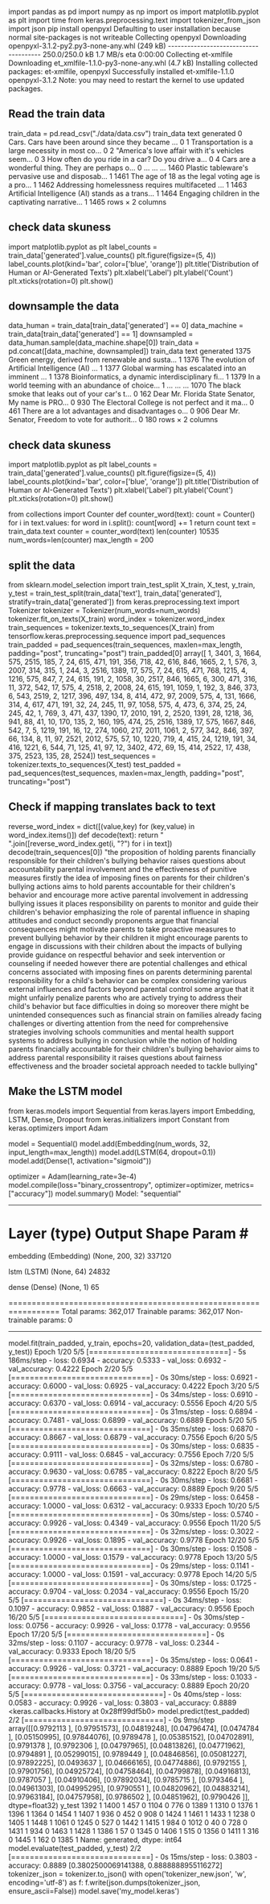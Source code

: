 import pandas as pd
import numpy as np
import os
import matplotlib.pyplot as plt
import time
from keras.preprocessing.text import tokenizer_from_json
import json
pip install openpyxl
Defaulting to user installation because normal site-packages is not writeable
Collecting openpyxl
  Downloading openpyxl-3.1.2-py2.py3-none-any.whl (249 kB)
     -------------------------------------- 250.0/250.0 kB 1.7 MB/s eta 0:00:00
Collecting et-xmlfile
  Downloading et_xmlfile-1.1.0-py3-none-any.whl (4.7 kB)
Installing collected packages: et-xmlfile, openpyxl
Successfully installed et-xmlfile-1.1.0 openpyxl-3.1.2
Note: you may need to restart the kernel to use updated packages.
## Read the train data
train_data = pd.read_csv("./data/data.csv")
train_data
text	generated
0	Cars. Cars have been around since they became ...	0
1	Transportation is a large necessity in most co...	0
2	"America's love affair with it's vehicles seem...	0
3	How often do you ride in a car? Do you drive a...	0
4	Cars are a wonderful thing. They are perhaps o...	0
...	...	...
1460	Plastic tableware's pervasive use and disposab...	1
1461	The age of 18 as the legal voting age is a pro...	1
1462	Addressing homelessness requires multifaceted ...	1
1463	Artificial Intelligence (AI) stands as a trans...	1
1464	Engaging children in the captivating narrative...	1
1465 rows × 2 columns

## check data skuness
import matplotlib.pyplot as plt
label_counts = train_data['generated'].value_counts()
plt.figure(figsize=(5, 4))
label_counts.plot(kind='bar', color=['blue', 'orange'])
plt.title('Distribution of Human or AI-Generated Texts')
plt.xlabel('Label')
plt.ylabel('Count')
plt.xticks(rotation=0)
plt.show()

## downsample the data
data_human = train_data[train_data['generated'] == 0]
data_machine = train_data[train_data['generated'] == 1]
downsampled = data_human.sample(data_machine.shape[0])
train_data = pd.concat([data_machine, downsampled])
train_data
text	generated
1375	Green energy, derived from renewable and susta...	1
1376	The evolution of Artificial Intelligence (AI) ...	1
1377	Global warming has escalated into an imminent ...	1
1378	Bioinformatics, a dynamic interdisciplinary fi...	1
1379	In a world teeming with an abundance of choice...	1
...	...	...
1070	The black smoke that leaks out of your car's t...	0
162	Dear Mr. Florida State Senator, My name is PRO...	0
930	The Electoral College is not perfect and it ma...	0
461	There are a lot advantages and disadvantages o...	0
906	Dear Mr. Senator, Freedom to vote for authorit...	0
180 rows × 2 columns

## check data skuness
import matplotlib.pyplot as plt
label_counts = train_data['generated'].value_counts()
plt.figure(figsize=(5, 4))
label_counts.plot(kind='bar', color=['blue', 'orange'])
plt.title('Distribution of Human or AI-Generated Texts')
plt.xlabel('Label')
plt.ylabel('Count')
plt.xticks(rotation=0)
plt.show()

from collections import Counter
def counter_word(text):
    count = Counter()
    for i in text.values:
        for word in i.split():
            count[word] += 1
    return count
text = train_data.text
counter = counter_word(text)
len(counter)
10535
num_words=len(counter)
max_length = 200
## split the data
from sklearn.model_selection import train_test_split
X_train, X_test, y_train, y_test = train_test_split(train_data['text'], train_data['generated'], stratify=train_data['generated'])
from keras.preprocessing.text import Tokenizer
tokenizer = Tokenizer(num_words=num_words)
tokenizer.fit_on_texts(X_train)
word_index = tokenizer.word_index
train_sequences = tokenizer.texts_to_sequences(X_train)
from tensorflow.keras.preprocessing.sequence import pad_sequences
train_padded = pad_sequences(train_sequences, maxlen=max_length, padding="post", truncating="post")
train_padded[0]
array([   1, 3401,    3, 1664,  575, 2515,  185,    7,   24,  615,  471,
        191,  356,  718,   42,  616,  846, 1665,    2,    1,  576,    3,
       2007,  314,  315,    1,  244,    3, 2516, 1389,   17,  575,    7,
         24,  615,  471,  768, 1215,    4, 1216,  575,  847,    7,   24,
        615,  191,    2, 1058,   30, 2517,  846, 1665,    6,  300,  471,
        316,   11,  372,  542,   17,  575,    4, 2518,    2, 2008,   24,
        615,  191, 1059,    1,  192,    3,  846,  373,    6,  543, 2519,
          2, 1217,  396,  497,  134,    8,  414,  472,   97, 2009,  575,
          4,  131, 1666,  314,    4,  617,  471,  191,   32,   24,  245,
         11,   97, 1058,  575,    4,  473,    6,  374,   25,   24,  245,
         42,    1,  769,    3,  471,  437, 1390,   17, 2010,  191,    2,
       2520, 1391,   28, 1218,   36,  941,   88,   41,   10,  170,  135,
          2,  160,  195,  474,   25, 2516, 1389,   17,  575, 1667,  846,
        542,    7,    5, 1219,  191,   16,   12,  274, 1060,  217, 2011,
       1061,    2,  577,  342,  846,  397,   66,  134,    8,   11,   97,
       2521, 2012,  575,   57,   10, 1220,  719,    4,  415,   24, 1219,
        191,   34,  416, 1221,    6,  544,   71,  125,   41,   97,   12,
       3402,  472,   69,   15,  414, 2522,   17,  438,  375, 2523,  135,
         28, 2524])
test_sequences = tokenizer.texts_to_sequences(X_test)
test_padded = pad_sequences(test_sequences, maxlen=max_length, padding="post", truncating="post")
## Check if mapping translates back to text
reverse_word_index = dict([(value,key) for (key,value) in word_index.items()])
def decode(text):
    return " ".join([reverse_word_index.get(i, "?") for i in text])
decode(train_sequences[0])
"the proposition of holding parents financially responsible for their children's bullying behavior raises questions about accountability parental involvement and the effectiveness of punitive measures firstly the idea of imposing fines on parents for their children's bullying actions aims to hold parents accountable for their children's behavior and encourage more active parental involvement in addressing bullying issues it places responsibility on parents to monitor and guide their children's behavior emphasizing the role of parental influence in shaping attitudes and conduct secondly proponents argue that financial consequences might motivate parents to take proactive measures to prevent bullying behavior by their children it might encourage parents to engage in discussions with their children about the impacts of bullying provide guidance on respectful behavior and seek intervention or counseling if needed however there are potential challenges and ethical concerns associated with imposing fines on parents determining parental responsibility for a child's behavior can be complex considering various external influences and factors beyond parental control some argue that it might unfairly penalize parents who are actively trying to address their child's behavior but face difficulties in doing so moreover there might be unintended consequences such as financial strain on families already facing challenges or diverting attention from the need for comprehensive strategies involving schools communities and mental health support systems to address bullying in conclusion while the notion of holding parents financially accountable for their children's bullying behavior aims to address parental responsibility it raises questions about fairness effectiveness and the broader societal approach needed to tackle bullying"
## Make the LSTM model
from keras.models import Sequential
from keras.layers import Embedding, LSTM, Dense, Dropout
from keras.initializers import Constant
from keras.optimizers import Adam

model = Sequential()
model.add(Embedding(num_words, 32, input_length=max_length))
model.add(LSTM(64, dropout=0.1))
model.add(Dense(1, activation="sigmoid"))

optimizer = Adam(learning_rate=3e-4)
model.compile(loss="binary_crossentropy", optimizer=optimizer, metrics=["accuracy"])
model.summary()
Model: "sequential"
_________________________________________________________________
 Layer (type)                Output Shape              Param #   
=================================================================
 embedding (Embedding)       (None, 200, 32)           337120    
                                                                 
 lstm (LSTM)                 (None, 64)                24832     
                                                                 
 dense (Dense)               (None, 1)                 65        
                                                                 
=================================================================
Total params: 362,017
Trainable params: 362,017
Non-trainable params: 0
_________________________________________________________________
model.fit(train_padded, y_train, epochs=20, validation_data=(test_padded, y_test))
Epoch 1/20
5/5 [==============================] - 5s 186ms/step - loss: 0.6934 - accuracy: 0.5333 - val_loss: 0.6932 - val_accuracy: 0.4222
Epoch 2/20
5/5 [==============================] - 0s 30ms/step - loss: 0.6921 - accuracy: 0.6000 - val_loss: 0.6925 - val_accuracy: 0.4222
Epoch 3/20
5/5 [==============================] - 0s 34ms/step - loss: 0.6910 - accuracy: 0.6370 - val_loss: 0.6914 - val_accuracy: 0.5556
Epoch 4/20
5/5 [==============================] - 0s 31ms/step - loss: 0.6894 - accuracy: 0.7481 - val_loss: 0.6899 - val_accuracy: 0.6889
Epoch 5/20
5/5 [==============================] - 0s 35ms/step - loss: 0.6870 - accuracy: 0.8667 - val_loss: 0.6879 - val_accuracy: 0.7556
Epoch 6/20
5/5 [==============================] - 0s 30ms/step - loss: 0.6835 - accuracy: 0.9111 - val_loss: 0.6845 - val_accuracy: 0.7556
Epoch 7/20
5/5 [==============================] - 0s 32ms/step - loss: 0.6780 - accuracy: 0.9630 - val_loss: 0.6785 - val_accuracy: 0.8222
Epoch 8/20
5/5 [==============================] - 0s 30ms/step - loss: 0.6681 - accuracy: 0.9778 - val_loss: 0.6663 - val_accuracy: 0.8889
Epoch 9/20
5/5 [==============================] - 0s 29ms/step - loss: 0.6458 - accuracy: 1.0000 - val_loss: 0.6312 - val_accuracy: 0.9333
Epoch 10/20
5/5 [==============================] - 0s 30ms/step - loss: 0.5740 - accuracy: 0.9926 - val_loss: 0.4349 - val_accuracy: 0.9556
Epoch 11/20
5/5 [==============================] - 0s 32ms/step - loss: 0.3022 - accuracy: 0.9926 - val_loss: 0.1895 - val_accuracy: 0.9778
Epoch 12/20
5/5 [==============================] - 0s 30ms/step - loss: 0.1508 - accuracy: 1.0000 - val_loss: 0.1579 - val_accuracy: 0.9778
Epoch 13/20
5/5 [==============================] - 0s 29ms/step - loss: 0.1141 - accuracy: 1.0000 - val_loss: 0.1591 - val_accuracy: 0.9778
Epoch 14/20
5/5 [==============================] - 0s 30ms/step - loss: 0.1725 - accuracy: 0.9704 - val_loss: 0.2034 - val_accuracy: 0.9556
Epoch 15/20
5/5 [==============================] - 0s 34ms/step - loss: 0.1097 - accuracy: 0.9852 - val_loss: 0.1887 - val_accuracy: 0.9556
Epoch 16/20
5/5 [==============================] - 0s 30ms/step - loss: 0.0756 - accuracy: 0.9926 - val_loss: 0.1778 - val_accuracy: 0.9556
Epoch 17/20
5/5 [==============================] - 0s 32ms/step - loss: 0.1107 - accuracy: 0.9778 - val_loss: 0.2344 - val_accuracy: 0.9333
Epoch 18/20
5/5 [==============================] - 0s 35ms/step - loss: 0.0641 - accuracy: 0.9926 - val_loss: 0.3721 - val_accuracy: 0.8889
Epoch 19/20
5/5 [==============================] - 0s 33ms/step - loss: 0.1033 - accuracy: 0.9778 - val_loss: 0.3756 - val_accuracy: 0.8889
Epoch 20/20
5/5 [==============================] - 0s 40ms/step - loss: 0.0583 - accuracy: 0.9926 - val_loss: 0.3803 - val_accuracy: 0.8889
<keras.callbacks.History at 0x28ff99df5b0>
model.predict(test_padded)
2/2 [==============================] - 0s 9ms/step
array([[0.9792113 ],
       [0.97951573],
       [0.04819248],
       [0.04796474],
       [0.0474784 ],
       [0.05150995],
       [0.97844076],
       [0.9789478 ],
       [0.05385152],
       [0.04702891],
       [0.9791378 ],
       [0.9792306 ],
       [0.04797965],
       [0.04813826],
       [0.04771962],
       [0.9794891 ],
       [0.05299015],
       [0.9789449 ],
       [0.04846856],
       [0.05081227],
       [0.97892225],
       [0.0493637 ],
       [0.04666165],
       [0.04774886],
       [0.9792155 ],
       [0.97901756],
       [0.04925724],
       [0.04758464],
       [0.04799878],
       [0.04916813],
       [0.9787057 ],
       [0.04910406],
       [0.97892034],
       [0.9785715 ],
       [0.9793464 ],
       [0.04961303],
       [0.04995295],
       [0.9790551 ],
       [0.04820962],
       [0.04883214],
       [0.97963184],
       [0.04757958],
       [0.9786502 ],
       [0.04851962],
       [0.9790426 ]], dtype=float32)
y_test
1392    1
1400    1
457     0
1104    0
776     0
1389    1
1310    0
1376    1
1396    1
1364    0
1454    1
1407    1
936     0
452     0
908     0
1424    1
1461    1
1433    1
1238    0
1405    1
1448    1
1061    0
1245    0
527     0
1442    1
1415    1
984     0
1012    0
40      0
728     0
1431    1
934     0
1463    1
1428    1
1386    1
57      0
1345    0
1406    1
515     0
1356    0
1411    1
316     0
1445    1
162     0
1385    1
Name: generated, dtype: int64
model.evaluate(test_padded, y_test)
2/2 [==============================] - 0s 15ms/step - loss: 0.3803 - accuracy: 0.8889
[0.3802500069141388, 0.8888888955116272]
tokenizer_json = tokenizer.to_json()
with open('tokenizer_new.json', 'w', encoding='utf-8') as f:
    f.write(json.dumps(tokenizer_json, ensure_ascii=False))
model.save('my_model.keras')
